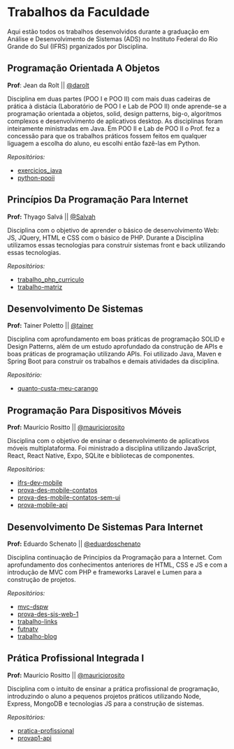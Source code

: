 # Trabalhos da Faculdade

Aqui estão todos os trabalhos desenvolvidos durante a graduação em Análise e Desenvolvimento de Sistemas (ADS) no Instituto Federal do Rio Grande do Sul (IFRS) prganizados por Disciplina.

## Programação Orientada A Objetos
**Prof**: Jean da Rolt || [@darolt](https://github.com/darolt)

Disciplina em duas partes (POO I e POO II) com mais duas cadeiras de prática à distácia (Laboratório de POO I e Lab de POO II) onde aprende-se a programação orientada a objetos, solid, design patterns, big-o, algoritmos complexos e desenvolvimento de aplicativos desktop. As disciplinas foram inteiramente ministradas em Java. Em POO II e Lab de POO II o Prof. fez a concessão para que os trabalhos práticos fossem feitos em qualquer liguagem a escolha do aluno, eu escolhi então fazê-las em Python. 

*Repositórios:*
- [exercicios_java](https://github.com/Camilotk/exercicios_java)
- [python-pooii](https://github.com/Camilotk/python-pooii)

## Princípios Da Programação Para Internet
**Prof:** Thyago Salvá || [@Salvah](https://github.com/Salvah)

Disciplina com o objetivo de aprender o básico de desenvolvimento Web: JS, JQuery, HTML e CSS com o básico de PHP. Durante a Disciplina utilizamos essas tecnologias para construir sistemas front e back utilizando essas tecnologias.

*Repositórios:*
- [trabalho_php_curriculo](https://github.com/Camilotk/trabalho_php_curriculo)
- [trabalho-matriz](https://github.com/Camilotk/trabalho-matriz)

## Desenvolvimento De Sistemas
**Prof:** Tainer Poletto || [@tainer](https://github.com/tainer)

Disciplina com aprofundamento em boas práticas de programação SOLID e Design Patterns, além de um estudo aprofundado da construção de APIs e boas práticas de programação utilizando APIs. Foi utilizado Java, Maven e Spring Boot para construir os trabalhos e demais atividades da disciplina. 

*Repositório:*
- [quanto-custa-meu-carango](https://github.com/Camilotk/quanto-custa-meu-carango)

## Programação Para Dispositivos Móveis
**Prof:** Maurício Rositto || [@mauriciorosito](https://github.com/mauriciorosito)

Disciplina com o objetivo de ensinar o desenvolvimento de aplicativos móveis multiplataforma. Foi ministrado a disciplina utilizando JavaScript, React, React Native, Expo, SQLite e bibliotecas de componentes. 

*Repositórios:*
- [ifrs-dev-mobile](https://github.com/Camilotk/ifrs-dev-mobile)
- [prova-des-mobile-contatos](https://github.com/Camilotk/prova-des-mobile-contatos)
- [prova-des-mobile-contatos-sem-ui](https://github.com/Camilotk/prova-des-mobile-contatos-material-ui)
- [prova-mobile-api](https://github.com/Camilotk/prova-mobile-api)

## Desenvolvimento De Sistemas Para Internet
**Prof:** Eduardo Schenato || [@eduardoschenato](https://github.com/eduardoschenato)

Disciplina continuação de Principios da Programação para a Internet. Com aprofundamento dos conhecimentos anteriores de HTML, CSS e JS e com a introdução de MVC com PHP e frameworks Laravel e Lumen para a construção de projetos.

*Repositórios:*
- [mvc-dspw](https://github.com/Camilotk/mvc-dspw)
- [prova-des-sis-web-1](https://github.com/Camilotk/prova-des-sis-web-1)
- [trabalho-links](https://github.com/Camilotk/trabalho-links)
- [futnatv](https://github.com/Camilotk/futnatv)
- [trabalho-blog](https://github.com/Camilotk/trabalho-blog)

## Prática Profissional Integrada I
**Prof:** Maurício Rositto || [@mauriciorosito](https://github.com/mauriciorosito)

Disciplina com o intuito de ensinar a prática profissional de programação, introduzindo o aluno a pequenos projetos práticos utilizando Node, Express, MongoDB e tecnologias JS para a construção de sistemas.


*Repositórios:*
- [pratica-profissional](https://github.com/Camilotk/pratica-profissional)
- [provap1-api](https://github.com/Camilotk/provap1-api)

